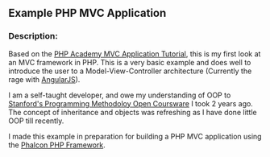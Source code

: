 ## Example PHP MVC Application


### Description:

Based on the [PHP Academy MVC Application Tutorial](https://www.youtube.com/playlist?list=PLfdtiltiRHWGXVHXX09fxXDi-DqInchFD), this is my first look at an MVC framework in PHP. This is a very basic example and does well to introduce the user to a Model-View-Controller architecture (Currently the rage with [AngularJS](https://angularjs.org/)).

I am a self-taught developer, and owe my understanding of OOP to [Stanford's Programming Methodoloy Open Coursware](https://www.youtube.com/watch?v=KkMDCCdjyW8) I took 2 years ago. The concept of inheritance and objects was refreshing as I have done little OOP till recently.

I made this example in preparation for building a PHP MVC application using the [Phalcon PHP Framework](http://www.phalconphp.com/en/). 

